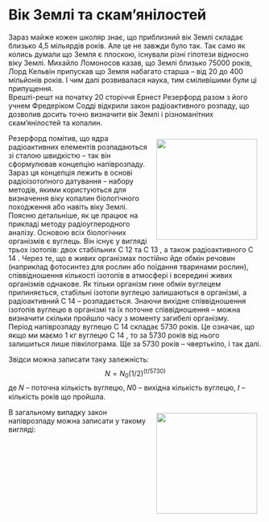 # Вік Землі та скам’янілостей

Зараз майже кожен школяр знає, що приблизний вік Землі складає близько 4,5 мільярдів років. Але
це не завжди було так. Так само як колись думали що Земля є плоскою, існували різні гіпотези
відносно віку Землі. Михайло Ломоносов казав, що Землі близько 75000 років, Лорд Кельвін
припускав що Земля набагато старша – від 20 до 400 мільйонів років. І чим далі розвивалася наука,
тим сміливішими були ці припущення.     
Врешті-решт на початку 20 сторіччя Ернест Резерфорд разом з його учнем Фредеріком Содді
відкрили закон радіоактивного розпаду, що дозволив досить точно визначити вік Землі і
різноманітних скам’янілостей та копалин. 
<p><img src="Ernest_Rutherford_LOC.jpg" width="200" height="200" align="right" vspace="10" hspace="10">
  
  Резерфорд помітив, що ядра радіоактивних елементів розпадаються зі сталою швидкістю – так він
сформулював концепцію напіврозпаду.     
Зараз ця концепція лежить в основі радіоізотопного датування – набору методів, якими
користуються для визначення віку копалин біологічного походження або навіть віку Землі.
Поясню детальніше, як це працює на прикладі методу радіоуглеродного аналізу. Основою всіх
біологічних організмів є вуглець. Він існує у вигляді трьох ізотопів: двох стабільних С 12 та С 13 , а
також радіоактивного С 14 . Через те, що в живих організмах постійно йде обмін речовин
(наприклад фотосинтез для рослин або поїдання тваринами рослин), співвідношення кількості
ізотопів в атмосфері і всередині живих організмів однакове. Як тільки організм гине обмін
вуглецем припиняється, стабільні ізотопи вуглецю залишаються в організмі, а радіоактивний С 14 –
розпадається. Знаючи вихідне співвідношення ізотопів вуглецю в організмі та їх поточне
співвідношення – можна визначити скільки пройшло часу з моменту загибелі організму.         
Період напіврозпаду вуглецю С 14 складає 5730 років. Це означає, що якщо ми маємо 1 кг вуглецю
С 14 , то за 5730 років від нього залишиться лише півкілограма. Ще за 5730 років – чвертькіло, і так
далі.       

Звідси можна записати таку залежність:
$$N=N_0(1/2)^{(t/5730)}$$
де 𝑁 – поточна кількість вуглецю, 𝑁0 – вихідна кількість вуглецю, 𝑡 – кількість років що пройшла.
<p><img src="91.jpg" width="200" height="200" align="right" vspace="10" hspace="10">
В загальному випадку закон напіврозпаду можна записати у такому вигляді: